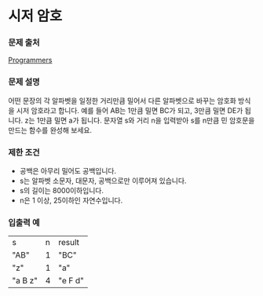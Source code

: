 # 시저 암호

### 문제 출처
[Programmers](https://programmers.co.kr/learn/courses/30/lessons/12926)

### 문제 설명
<p>
어떤 문장의 각 알파벳을 일정한 거리만큼 밀어서 다른 알파벳으로 바꾸는 암호화 방식을 시저 암호라고 합니다.
예를 들어 AB는 1만큼 밀면 BC가 되고, 3만큼 밀면 DE가 됩니다. z는 1만큼 밀면 a가 됩니다.
문자열 s와 거리 n을 입력받아 s를 n만큼 민 암호문을 만드는 함수를 완성해 보세요.
</p>

### 제한 조건
<p>
  <ul>
    <li> 공백은 아무리 밀어도 공백입니다. </li>
    <li> s는 알파벳 소문자, 대문자, 공백으로만 이루어져 있습니다. </li>
    <li> s의 길이는 8000이하입니다. </li>
    <li> n은 1 이상, 25이하인 자연수입니다. </li>
  </ul>
</p>

### 입출력 예
<table>
  <tr>
    <td> s </td> <td> n </td> <td> result </td>
  </tr>
  <tr>
    <td> "AB" </td> <td> 1 </td> <td> "BC" </td>
  </tr>
  <tr>
    <td> "z" </td> <td> 1 </td> <td> "a" </td>
  </tr>
  <tr>
    <td> "a B z" </td> <td> 4 </td> <td> "e F d" </td>
  </tr>
</table>
